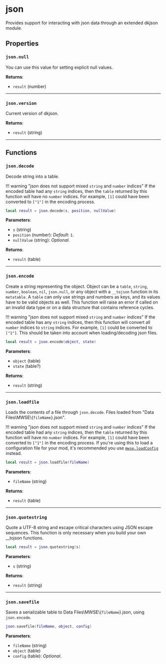 # json
<div class="search_terms" style="display: none">json</div>

<!---
	This file is autogenerated. Do not edit this file manually. Your changes will be ignored.
	More information: https://github.com/MWSE/MWSE/tree/master/docs
-->

Provides support for interacting with json data through an extended dkjson module.

## Properties

### `json.null`
<div class="search_terms" style="display: none">null</div>

You can use this value for setting explicit null values.

**Returns**:

* `result` (number)

***

### `json.version`
<div class="search_terms" style="display: none">version</div>

Current version of dkjson.

**Returns**:

* `result` (string)

***

## Functions

### `json.decode`
<div class="search_terms" style="display: none">decode</div>

Decode string into a table.

!!! warning "json does not support mixed `string` and `number` indices"
	If the encoded table had any `string` indices, then the `table` returned by this function will have no `number` indices. For example, `[1]` could have been converted to `["1"]` in the encoding process.


```lua
local result = json.decode(s, position, nullValue)
```

**Parameters**:

* `s` (string)
* `position` (number): *Default*: `1`.
* `nullValue` (string): *Optional*.

**Returns**:

* `result` (table)

***

### `json.encode`
<div class="search_terms" style="display: none">encode</div>

Create a string representing the object. Object can be a `table`, `string`, `number`, `boolean`, `nil`, `json.null`,  or any object with a `__tojson` function in its `metatable`. A `table` can only use strings and numbers as keys, and its values have to be valid objects as well. This function will raise an error if called on an invalid data type or on a data structure that contains reference cycles.

!!! warning "json does not support mixed `string` and `number` indices"
	If the encoded table has any `string` indices, then this function will convert all `number` indices to `string` indices. For example, `[1]` could be converted to `["1"]`. This should be taken into account when loading/decoding json files.


```lua
local result = json.encode(object, state)
```

**Parameters**:

* `object` (table)
* `state` (table?)

**Returns**:

* `result` (string)

***

### `json.loadfile`
<div class="search_terms" style="display: none">loadfile</div>

Loads the contents of a file through `json.decode`. Files loaded from "Data Files\\MWSE\\{`fileName`}.json".

!!! warning "json does not support mixed `string` and `number` indices"
	If the encoded table had any `string` indices, then the `table` returned by this function will have no `number` indices. For example, `[1]` could have been converted to `["1"]` in the encoding process.
	If you're using this to load a configuration file for your mod, it's recommended you use [`mwse.loadConfig`](https://mwse.github.io/MWSE/apis/mwse/#mwseloadconfig) instead.


```lua
local result = json.loadfile(fileName)
```

**Parameters**:

* `fileName` (string)

**Returns**:

* `result` (table)

***

### `json.quotestring`
<div class="search_terms" style="display: none">quotestring</div>

Quote a UTF-8 string and escape critical characters using JSON escape sequences. This function is only necessary when you build your own __tojson functions.

```lua
local result = json.quotestring(s)
```

**Parameters**:

* `s` (string)

**Returns**:

* `result` (string)

***

### `json.savefile`
<div class="search_terms" style="display: none">savefile</div>

Saves a serializable table to Data Files\\MWSE\\{`fileName`}.json, using `json.encode`.

```lua
json.savefile(fileName, object, config)
```

**Parameters**:

* `fileName` (string)
* `object` (table)
* `config` (table): *Optional*.

